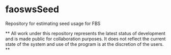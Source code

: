 # faoswsSeed
Repository for estimating seed usage for FBS

** All work under this repository represents the latest status of development and is made public for collaboration purposes. It does not reflect the current state of the system and use of the program is at the discretion of the users. **
